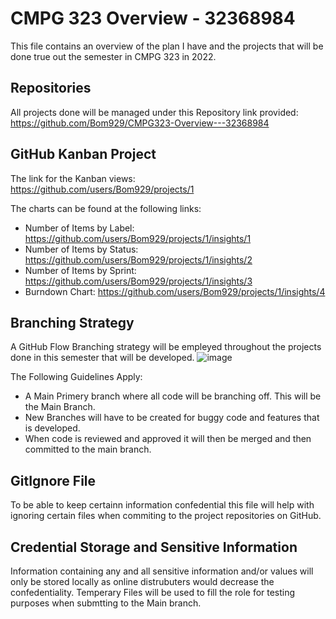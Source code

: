# CMPG 323 Overview - 32368984
This file contains an overview of the plan I have and the projects that will be done true out the semester in CMPG 323 in 2022.


## Repositories
All projects done will be managed under this Repository link provided:<br />
https://github.com/Bom929/CMPG323-Overview---32368984

## GitHub Kanban Project
The link for the Kanban views:<br />
https://github.com/users/Bom929/projects/1

The charts can be found at the following links:
* Number of Items by Label: https://github.com/users/Bom929/projects/1/insights/1
* Number of Items by Status: https://github.com/users/Bom929/projects/1/insights/2
* Number of Items by Sprint: https://github.com/users/Bom929/projects/1/insights/3
* Burndown Chart: https://github.com/users/Bom929/projects/1/insights/4

## Branching Strategy
A GitHub Flow Branching strategy will be empleyed throughout the projects done in this semester that will be developed.
![image](https://user-images.githubusercontent.com/88659722/185343865-62a0e46b-393a-4b85-9228-71cc7f2803dd.png)


The Following Guidelines Apply:<br />
* A Main Primery branch where all code will be branching off. This will be the Main Branch.<br />
* New Branches will have to be created for buggy code and features that is developed.<br />
* When code is reviewed and approved it will then be merged and then committed to the main branch.<br />

## GitIgnore File
To be able to keep certainn information confedential this file will help with ignoring certain files when commiting to the project repositories on GitHub.


## Credential Storage and Sensitive Information
Information containing any and all sensitive information and/or values will only be stored locally as online distrubuters would decrease the confedentiality.
Temperary Files will be used to fill the role for testing purposes when submtting to the Main branch.
